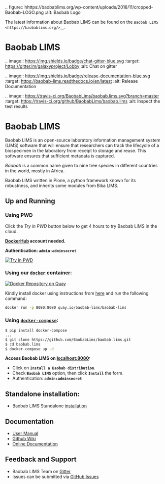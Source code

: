 .. figure:: hhttps://baobablims.org/wp-content/uploads/2018/11/cropped-Baobab-LOGO.png
   :alt: Baobab Logo

The latest information about Baobab LIMS can be found on the `Baobab LIMS <https://baobablims.org/>`__.
# Baobab LIMS

.. image:: https://img.shields.io/badge/chat-gitter-blue.svg
    :target: https://gitter.im/galaxyproject/Lobby
    :alt: Chat on gitter

.. image:: https://img.shields.io/badge/release-documentation-blue.svg
    :target: https://baobab-lims.readthedocs.io/en/latest
    :alt: Release Documentation

.. image:: https://travis-ci.org/BaobabLims/baobab.lims.svg?branch=master
    :target: https://travis-ci.org/github/BaobabLims/baobab.lims
    :alt: Inspect the test results
    
# Baobab LIMS

Baobab LIMS is an open-source laboratory information management system (LIMS) software that will ensure that researchers can track the lifecycle of a biospecimen in the laboratory from receipt to storage and reuse. This software ensures that sufficient metadata is captured.

_Baobab_ is a common name given to nine tree species in different countries in the world, mostly in Africa.

Baobab LIMS written in Plone, a python framework known for its robustness, and inherits some modules from Bika LIMS.

## Up and Running

### Using PWD

Click the _Try in PWD_ button below to get 4 hours to try Baobab LIMS in the cloud.

**[DockerHub](https://hub.docker.com/) account needed.**

**Authentication: `admin:adminsecret`**

[![Try in PWD](https://cdn.rawgit.com/play-with-docker/stacks/cff22438/assets/images/button.png)](http://play-with-docker.com?stack=https://raw.githubusercontent.com/BaobabLims/baobab.lims/master/stack.yml)

### Using our [`docker`](https://docs.docker.com/install/) container:

[![Docker Repository on Quay](https://quay.io/repository/baobab-lims/baobab-lims/status "Docker Repository on Quay")](https://quay.io/repository/baobab-lims/baobab-lims)

Kindly install docker using instructions from [here](https://www.docker.com/community-edition) and run the following command:

```sh
docker run -p 8080:8080 quay.io/baobab-lims/baobab-lims
```

### Using [`docker-compose`](https://docs.docker.com/install/):

```sh
$ pip install docker-compose
...
$ git clone https://github.com/BaobabLims/baobab.lims.git
$ cd baobab.lims
$ docker-compose up -d
```

**Access Baobab LIMS on [localhost:8080](http://localhost:8080):**

- Click on **`Install a Baobab distribution`**.
- Check **`Baobab LIMS`** option, then click **`Install`** the form.
- Authentication: **`admin:adminsecret`**

## Standalone installation:

- Baobab LIMS Standalone [installation](https://github.com/hocinebendou/baobab.lims/wiki/Installation)

## Documentation

- [User Manual](https://b3abiobank.sanbi.ac.za/demo/manual.pdf)
- [Github Wiki](https://github.com/hocinebendou/baobab.lims/wiki)
- [Online Documentation](https://baobab-lims.readthedocs.io/en/latest/)

## Feedback and Support

- Baobab LIMS Team on [Gitter](https://gitter.im/BaobabLims/Lobby)
- Issues can be submitted via [GitHub Issues](https://github.com/BaobabLims/baobab.lims/issues)

